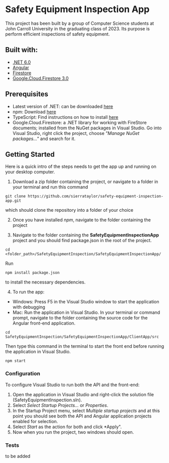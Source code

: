# Safety Equipment Inspection App

This project has been built by a group of Computer Science students at John Carroll University in the graduating class of 2023. Its purpose is perform efficient inspections of safety equipment.

## Built with:

- [.NET 6.0](https://dotnet.microsoft.com/en-us/download/dotnet/6.0)
- [Angular](https://angular.io/docs)
- [Firestore](https://firebase.google.com/support/releases)
- [Google.Cloud.Firestore 3.0](https://cloud.google.com/dotnet/docs/reference/Google.Cloud.Firestore/latest) 

## Prerequisites

- Latest version of .NET: can be downloaded [here](https://dotnet.microsoft.com/en-us/download)
- npm: Download [here](https://docs.npmjs.com/downloading-and-installing-node-js-and-npm) 
- TypeScript: Find instructions on how to install [here](https://www.typescriptlang.org/download)
- Google.Cloud.Firestore: a .NET library for working with FireStore documents; installed from the NuGet packages in Visual Studio. Go into Visual Studio, right click the project, choose *"Manage NuGet packages..."* and search for it.

## Getting Started

Here is a quick intro of the steps needs to get the app up and running on your desktop computer.

1. Download a zip folder containing the project, or navigate to a folder in your terminal and run this command
```
git clone https://github.com/sierrataylor/safety-equipment-inspection-app.git
```
which should clone the repository into a folder of your choice

2. Once you have installed *npm*, navigate to the folder containing the project 

3. Navigate to the folder containing the **SafetyEquipmentInspectionApp** project and you should find package.json in the root of the project. 
```
cd <folder_path>/SafetyEquipmentInspection/SafetyEquipmentInspectionApp/
```
Run 
```
npm install package.json
```
to install the necessary dependencies.
	
4. To run the app:
 - Windows: Press F5 in the Visual Studio window to start the application with debugging
 - Mac: Run the application in Visual Studio. 
 In your terminal or command prompt, navigate to the folder containing the source code for the Angular front-end application. 
 ```
 cd SafetyEquipmentInspection/SafetyEquipmentInspectionApp/ClientApp/src
 ```
 Then type this command in the terminal to start the front end before running the application in Visual Studio.
 ```
 npm start
 ```
 
 ### Configuration
To configure Visual Studio to run both the API and the front-end: 
1. Open the application in Visual Studio and right-click the solution file (SafetyEquipmentInspection.sln). 
2. Select *Select Startup Projects...* or *Properties*. 
3. In the Startup Project menu, select *Multiple startup projects* and at this point you should see both the API and Angular application projects enabled for selection. 
4. Select *Start* as the action for both and click *Apply". 
5. Now when you run the project, two windows should open.

 ### Tests
 to be added
